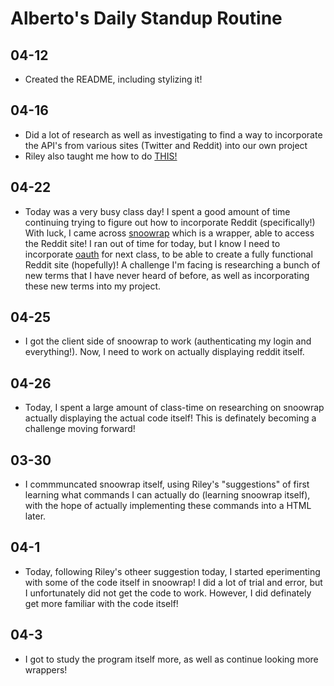 # Alberto's Daily Standup Routine

## 04-12

 -  Created the README, including stylizing it!
 
## 04-16

 -  Did a lot of research as well as investigating to find a way to incorporate the API's from various sites (Twitter and Reddit) into our own project 
 - Riley also taught me how to do [THIS!](https://google.com)


## 04-22

 - Today was a very busy class day! I spent a good amount of time  continuing trying to figure out how to incorporate Reddit (specifically!) With luck, I came across [snoowrap](https://github.com/not-an-aardvark/snoowrap) which is a wrapper, able to access the Reddit site! I ran out of time for today, but I know I need to incorporate [oauth](https://github.com/not-an-aardvark/reddit-oauth-helper) for next class, to be able to create a fully functional Reddit site (hopefully)! A challenge I'm facing is researching a bunch of new terms that I have never heard of before, as well as incorporating these new terms into my project.

## 04-25

- I got the client side of snoowrap to work (authenticating my login and everything!). Now, I need to work on actually displaying reddit itself.

## 04-26

- Today, I spent a large amount of class-time on researching on snoowrap actually displaying the actual code itself! This is definately becoming a challenge moving forward!

## 03-30

- I commmuncated snoowrap itself, using Riley's "suggestions" of first learning what commands I can actually do (learning snoowrap itself), with the hope of actually implementing these commands into a HTML later.


## 04-1

- Today, following Riley's otheer suggestion today, I started eperimenting with some of the code itself in snoowrap! I did a lot of trial and error, but I unfortunately did not get the code to work. However, I did definately get more familiar with the code itself!



## 04-3 

- I got to study the program itself more, as well as continue looking more wrappers!
